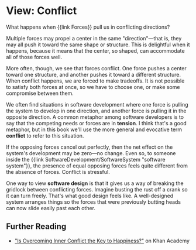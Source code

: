 # View: Conflict

<div class="summary-block">

What happens when {{link Forces}} pull us in conflicting directions?

</div>

Multiple forces may propel a center in the same "direction"—that is, they may all push it toward the same shape or structure. This is delightful when it happens, because it means that the center, so shaped, can accommodate all of those forces well.

More often, though, we see that forces conflict. One force pushes a center toward one structure, and another pushes it toward a different structure. When conflict happens, we are forced to make tradeoffs. It is not possible to satisfy both forces at once, so we have to choose one, or make some compromise between them.

We often find situations in software development where one force is pulling the system to develop in one direction, and another force is pulling it in the opposite direction. A common metaphor among software developers is to say that the competing needs or forces are in **tension**. I think that's a good metaphor, but in this book we'll use the more general and evocative term **conflict** to refer to this situation.

If the opposing forces cancel out perfectly, then the net effect on the system's development may be zero—no change. Even so, to someone inside the {{link SoftwareDevelopment/SoftwareSystem "software system"}}, the presence of equal opposing forces feels quite different from the absence of forces. Conflict is stressful.

One way to view **software design** is that it gives us a way of breaking the gridlock between conflicting forces. Imagine busting the rust off a crank so it can turn freely. That's what good design feels like. A well-designed system arranges things so the forces that were previously butting heads can now slide easily past each other.

## Further Reading

- ["Is Overcoming Inner Conflict the Key to Happiness?"](https://www.khanacademy.org/partner-content/wi-phi/xd226e27a:democracy/xd226e27a:is-overcoming-inner-conflict-the-key-to-happiness/v/is-overcoming-inner-conflict-the-key-to-happiness) on Khan Academy
